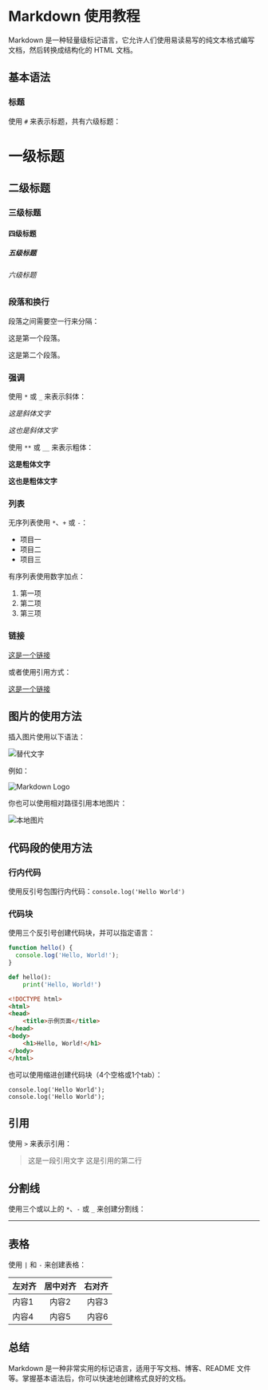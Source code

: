 # Markdown 使用教程

Markdown 是一种轻量级标记语言，它允许人们使用易读易写的纯文本格式编写文档，然后转换成结构化的 HTML 文档。

## 基本语法

### 标题

使用 `#` 来表示标题，共有六级标题：

# 一级标题
## 二级标题
### 三级标题
#### 四级标题
##### 五级标题
###### 六级标题

### 段落和换行

段落之间需要空一行来分隔：

这是第一个段落。

这是第二个段落。

### 强调

使用 `*` 或 `_` 来表示斜体：

*这是斜体文字*

_这也是斜体文字_

使用 `**` 或 `__` 来表示粗体：

**这是粗体文字**

__这也是粗体文字__

### 列表

无序列表使用 `*`、`+` 或 `-`：

* 项目一
* 项目二
* 项目三

有序列表使用数字加点：

1. 第一项
2. 第二项
3. 第三项

### 链接

[这是一个链接](https://www.example.com)

或者使用引用方式：

[这是一个链接][reference]

[reference]: https://www.example.com

## 图片的使用方法

插入图片使用以下语法：

![替代文字](图片地址 "可选标题")

例如：

![Markdown Logo](https://markdown-here.com/img/icon256.png "Markdown Logo")

你也可以使用相对路径引用本地图片：

![本地图片](./images/example.png)

## 代码段的使用方法

### 行内代码

使用反引号包围行内代码：`console.log('Hello World')`

### 代码块

使用三个反引号创建代码块，并可以指定语言：

```javascript
function hello() {
  console.log('Hello, World!');
}
```

```python
def hello():
    print('Hello, World!')
```

```html
<!DOCTYPE html>
<html>
<head>
    <title>示例页面</title>
</head>
<body>
    <h1>Hello, World!</h1>
</body>
</html>
```

也可以使用缩进创建代码块（4个空格或1个tab）：

    console.log('Hello World');
    console.log('Hello World');

## 引用

使用 `>` 来表示引用：

> 这是一段引用文字
> 这是引用的第二行

## 分割线

使用三个或以上的 `*`、`-` 或 `_` 来创建分割线：

---

## 表格

使用 `|` 和 `-` 来创建表格：

| 左对齐 | 居中对齐 | 右对齐 |
| :--- | :---: | ---: |
| 内容1 | 内容2 | 内容3 |
| 内容4 | 内容5 | 内容6 |

## 总结

Markdown 是一种非常实用的标记语言，适用于写文档、博客、README 文件等。掌握基本语法后，你可以快速地创建格式良好的文档。